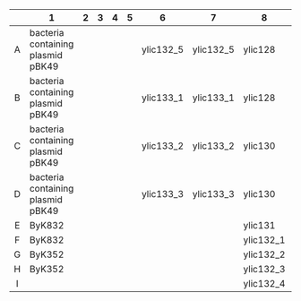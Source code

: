 |   | 1  |  2 |  3 | 4  | 5  |  6 | 7  | 8  | 9  |
|:---:|---|---|---|---|---|---|---|---|---|
| A  | bacteria containing <br> plasmid  pBK49   |   |   |   |   | ylic132_5 | ylic132_5 | ylic128 | yLL135 |
|  B | bacteria containing <br> plasmid  pBK49  |   |   |   |   | ylic133_1  | ylic133_1   | ylic128 | yLL135 |
| C  | bacteria containing <br> plasmid  pBK49  |   |   |   |   | ylic133_2  | ylic133_2  | ylic130  | yLL135  |
| D  | bacteria containing <br> plasmid  pBK49  |   |   |   |   |  ylic133_3 |  ylic133_3 | ylic130 | yLL135  |
| E  | ByK832 |   |   |   |   |   |   | ylic131  | ylic131  |
|  F | ByK832 |   |   |   |   |   |   | ylic132_1 | ylic132_1 |
| G  | ByK352 |   |   |   |   |   |   | ylic132_2 | ylic132_2 |
|  H | ByK352  |   |   |   |   |   |   | ylic132_3 | ylic132_3 |
|  I |   |   |   |   |   |   |   | ylic132_4 | ylic132_4 |
